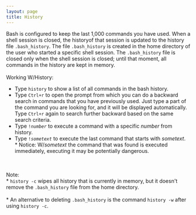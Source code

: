 ```yaml
---
layout: page
title: History
---
```



Bash is configured to keep the last 1,000 commands you have used. When a shell session is closed, the historyof that session is updated to the history file <code>.bash_history</code>. The file <code>.bash_history</code> is created in the home directory of the user who started a specific shell session. The <code>.bash_history</code> file is closed only when the shell session is closed; until that moment, all commands in the history are kept in memory.<br>
<br>
Working W/History:
<ul>
<li>Type <code>history</code> to show a list of all commands in the bash history.</li>
<li>Type <code>Ctrl+r</code> to open the prompt from which you can do a backward search in commands that you have previously used. Just type a part of the command you are looking for, and it will be displayed automatically. Type <code>Ctrl+r</code> again to search further backward based on the same search criteria.</li>
<li>Type <code>!<i>number</i></code> to execute a command with a specific <i>number</i> from history.</li>
<li>Type <code>!<i>sometext</i></code> to execute the last command that starts with <i>sometext</i>.<br>* Notice: W/<i>sometext</i> the command that was found is executed immediately, executing it may be potentially dangerous.</li>
</ul><br>
<br>
Note:<br>
* <code>history -c</code> wipes all history that is currently in memory, but it doesn't remove the <code>.bash_history</code> file from the home directory.<br>
<br>* An alternative to deleting <code>.bash_history</code> is the command <code>history -w</code> after using <code>history -c</code>.